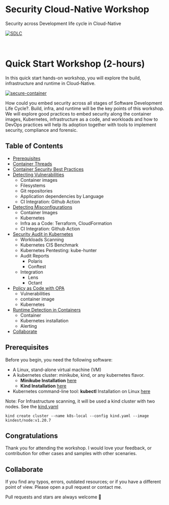 # Security Cloud-Native Workshop

Security across Development life cycle in Cloud-Native

[![SDLC](https://holisticsecurity.io/assets/blog20200210/20200210-security-along-container-based-sdlc-v2.png)](https://holisticsecurity.io/2020/02/10/security-along-the-sdlc-for-cloud-native-apps/)

</br>

# Quick Start Workshop (2-hours)


In this quick start hands-on workshop, you will explore the build, infrastructure and runtime in Cloud-Native.

[![secure-container](https://www.redhat.com/outfit/3c814deb579d4de95d1eb7207aa9f2e4/cl-cloud-native-container-design-whitepaper_Image6_v2.png)](https://www.redhat.com/en/resources/cloud-native-container-design-whitepaper)

How could you embed security across all stages of Software Development Life Cycle?. Build, infra, and runtime will be the key points of this workshop. We will explore good practices to embed security along the container images, Kubernetes, infrastructure as a code, and workloads and how to DevOps practices will help its adoption together with tools to implement security, compliance and forensic.


## Table of Contents
- [Prerequisites](#prerequisites)
- [Container Threads](https://github.com/krol3/container-security-checklist#container-threat-model)
- [Container Security Best Practices](https://github.com/krol3/container-security-checklist#container-security-checklist)
- [Detecting Vulnerabilities](vulnerabilities.md)
    - Container images
    - Filesystems
    - Git repositories
    - Application dependencies by Language
    - CI Integration: Github Action
- [Detecting Misconfigurations](misconfigurations.md)
    - Container Images
    - Kubernetes
    - Infra as a Code: Terraform, CloudFormation
    - CI Integration: Github Action
- [Security Audit in Kubernetes](audit-k8s.md)
    - Workloads Scanning
    - Kubernetes CIS Benchmark
    - Kubernetes Pentesting: kube-hunter
    - Audit Reports
      - Polaris
      - Conftest
    - Integration
      - Lens
      - Octant
- [Policy as Code with OPA](opa.md)
    - Vulnerabilities
    - container image
    - Kubernetes
- [Runtime Detection in Containers](runtime.md)
    - Container
    - Kubernetes installation
    - Alerting
- [Collaborate](#collaborate)

## Prerequisites

Before you begin, you need the following software:

- A Linux, stand-alone virtual machine (VM)
- A kubernetes cluster: minikube, kind, or any kubernetes flavor.
    - **Minikube Installation** [here](https://minikube.sigs.k8s.io/docs/start/)
    - **Kind Installation** [here](https://kind.sigs.k8s.io/docs/user/quick-start/#installation)
- Kubernetes command-line tool: **kubectl** Installation on Linux [here](https://kubernetes.io/docs/tasks/tools/install-kubectl-linux/)

Note: For Infrastructure scanning, it will be used a kind cluster with two nodes. See the [kind.yaml](kind.yaml)

`kind create cluster --name k8s-local --config kind.yaml --image kindest/node:v1.20.7`

## Congratulations

Thank you for attending the workshop. I would love your feedback, or contribution for other cases and samples with other scenaries.

## Collaborate

If you find any typos, errors, outdated resources; or if you have a different point of view. Please open a pull request or contact me.

Pull requests and stars are always welcome 🙌
